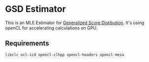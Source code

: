 # GSD Estimator

This is an MLE Estimator for [Generalized Score Distibution](https://arxiv.org/abs/1909.04369).
It's using openCL for accelerating calculations on GPU.

## Requirements
`libclc ocl-icd opencl-clhpp opencl-headers opencl-mesa`
